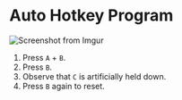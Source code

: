 # Auto Hotkey Program

![Screenshot from Imgur](https://i.imgur.com/lTikTVV.png)

1. Press `A` + `B`.  
2. Press `B`.
3. Observe that `C` is artificially held down.
4. Press `B` again to reset.